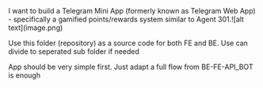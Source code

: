 <goal>
I want to build a Telegram Mini App (formerly known as Telegram Web App) - specifically a gamified points/rewards system similar to Agent 301.![alt text](image.png)

Use this folder (repository) as a source code for both FE and BE. 
Use can divide to seperated sub folder if needed

App should be very simple first. Just adapt a full flow from BE-FE-API_BOT is enough
</goal>